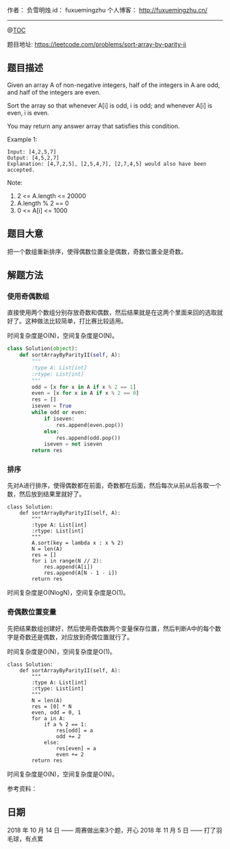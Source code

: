 作者： 		负雪明烛 
id：				fuxuemingzhu
个人博客：	http://fuxuemingzhu.cn/

---

@[TOC](目录)

题目地址: https://leetcode.com/problems/sort-array-by-parity-ii

## 题目描述

Given an array A of non-negative integers, half of the integers in A are odd, and half of the integers are even.

Sort the array so that whenever A[i] is odd, i is odd; and whenever A[i] is even, i is even.

You may return any answer array that satisfies this condition.

 

Example 1:

	Input: [4,2,5,7]
	Output: [4,5,2,7]
	Explanation: [4,7,2,5], [2,5,4,7], [2,7,4,5] would also have been accepted.
	 

Note:

1. 2 <= A.length <= 20000
1. A.length % 2 == 0
1. 0 <= A[i] <= 1000


## 题目大意

把一个数组重新排序，使得偶数位置全是偶数，奇数位置全是奇数。

## 解题方法

### 使用奇偶数组

直接使用两个数组分别存放奇数和偶数，然后结果就是在这两个里面来回的选取就好了。这种做法比较简单，打比赛比较适用。

时间复杂度是O(N)，空间复杂度是O(N)。

```python
class Solution(object):
    def sortArrayByParityII(self, A):
        """
        :type A: List[int]
        :rtype: List[int]
        """
        odd = [x for x in A if x % 2 == 1]
        even = [x for x in A if x % 2 == 0]
        res = []
        iseven = True
        while odd or even:
            if iseven:
                res.append(even.pop())
            else:
                res.append(odd.pop())
            iseven = not iseven
        return res
```

### 排序

先对A进行排序，使得偶数都在前面，奇数都在后面，然后每次从前从后各取一个数，然后放到结果里就好了。

```python3
class Solution:
    def sortArrayByParityII(self, A):
        """
        :type A: List[int]
        :rtype: List[int]
        """
        A.sort(key = lambda x : x % 2)
        N = len(A)
        res = []
        for i in range(N // 2):
            res.append(A[i])
            res.append(A[N - 1 - i])
        return res
```

时间复杂度是O(NlogN)，空间复杂度是O(1)。

### 奇偶数位置变量

先把结果数组创建好，然后使用奇偶数两个变量保存位置，然后判断A中的每个数字是奇数还是偶数，对应放到奇偶位置就行了。

时间复杂度是O(N)，空间复杂度是O(1)。

```python3
class Solution:
    def sortArrayByParityII(self, A):
        """
        :type A: List[int]
        :rtype: List[int]
        """
        N = len(A)
        res = [0] * N
        even, odd = 0, 1
        for a in A:
            if a % 2 == 1:
                res[odd] = a
                odd += 2
            else:
                res[even] = a
                even += 2
        return res
```

时间复杂度是O(N)，空间复杂度是O(N)。

参考资料：


## 日期

2018 年 10 月 14 日 —— 周赛做出来3个题，开心
2018 年 11 月 5 日 —— 打了羽毛球，有点累
